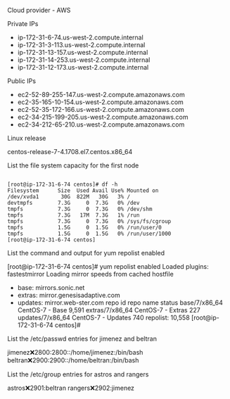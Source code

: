 <p>Cloud provider - AWS</>


<p>Private IPs</p>

* ip-172-31-6-74.us-west-2.compute.internal
* ip-172-31-3-113.us-west-2.compute.internal
* ip-172-31-13-157.us-west-2.compute.internal
* ip-172-31-14-253.us-west-2.compute.internal
* ip-172-31-12-173.us-west-2.compute.internal


<p>Public IPs</p>

* ec2-52-89-255-147.us-west-2.compute.amazonaws.com
* ec2-35-165-10-154.us-west-2.compute.amazonaws.com
* ec2-52-35-172-166.us-west-2.compute.amazonaws.com
* ec2-34-215-199-205.us-west-2.compute.amazonaws.com
* ec2-34-212-65-210.us-west-2.compute.amazonaws.com


<p>Linux release</p>

centos-release-7-4.1708.el7.centos.x86_64



<p>List the file system capacity for the first node</p>
<pre><code>
[root@ip-172-31-6-74 centos]# df -h
Filesystem      Size  Used Avail Use% Mounted on
/dev/xvda1       30G  822M   30G   3% /
devtmpfs        7.3G     0  7.3G   0% /dev
tmpfs           7.3G     0  7.3G   0% /dev/shm
tmpfs           7.3G   17M  7.3G   1% /run
tmpfs           7.3G     0  7.3G   0% /sys/fs/cgroup
tmpfs           1.5G     0  1.5G   0% /run/user/0
tmpfs           1.5G     0  1.5G   0% /run/user/1000
[root@ip-172-31-6-74 centos]
</code></pre>


<p>List the command and output for yum repolist enabled</p>

[root@ip-172-31-6-74 centos]# yum repolist enabled
Loaded plugins: fastestmirror
Loading mirror speeds from cached hostfile
 * base: mirrors.sonic.net
 * extras: mirror.genesisadaptive.com
 * updates: mirror.web-ster.com
repo id                                               repo name                                                       status
base/7/x86_64                                         CentOS-7 - Base                                                 9,591
extras/7/x86_64                                       CentOS-7 - Extras                                               227
updates/7/x86_64                                      CentOS-7 - Updates                                              740
repolist: 10,558
[root@ip-172-31-6-74 centos]# 



<p>List the /etc/passwd entries for jimenez and beltran</p>

jimenez:x:2800:2800::/home/jimenez:/bin/bash
beltran:x:2900:2900::/home/beltran:/bin/bash



<p>List the /etc/group entries for astros and rangers</p>

astros:x:2901:beltran
rangers:x:2902:jimenez

